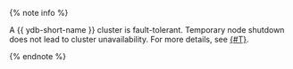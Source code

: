 {% note info %}

A {{ ydb-short-name }} cluster is fault-tolerant. Temporary node shutdown does not lead to cluster unavailability. For more details, see [{#T}](../../../../concepts/topology.md).

{% endnote %}